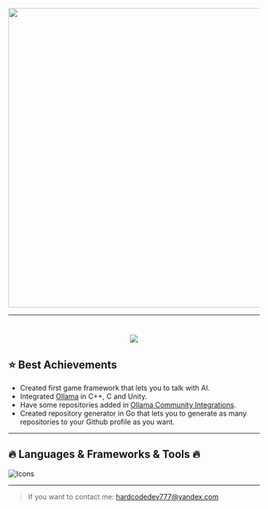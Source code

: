 <p align="center">
  <img src="media/WithoutCoding.gif" width="600"/>
</p>


---

<h1 align="center">
  <a href="https://git.io/typing-svg">
    <img src="https://readme-typing-svg.demolab.com?font=Fira+Code&pause=1000&width=435&lines=14+y.o.+developer+from+Russia;Middle+Unity%2FC%23+developer;And+just+a+cool+guy">
  </a>
</h1>


## ⭐️ Best Achievements

- Created first game framework that lets you to talk with AI.
- Integrated [Ollama](https://ollama.com) in C++, C and Unity.
- Have some repositories added in [Ollama Community Integrations](https://github.com/ollama/ollama?tab=readme-ov-file#community-integrations). 
- Created repository generator in Go that lets you to generate as many repositories to your Github profile as you want.

---

## 🔥 Languages & Frameworks & Tools 🔥
![Icons](https://skills.syvixor.com/api/icons?i=unity,visualstudio,visualstudiocode,github,ollama,blender,capcut,dotnet,csharp,cpp,c,golang,javascript,typescript,python,html,css)

---

> If you want to contact me: hardcodedev777@yandex.com
